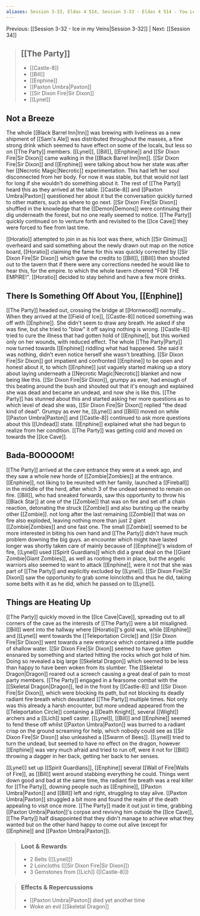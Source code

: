 ```yaml
---
aliases: Session 3-33, Eldas 4 514, Session 3-33 - Eldas 4 514 - You Left Me Breathless
---
```

Previous: [[Session 3-32 - Ice in my Veins|Session 3-32]] | Next: [[Session 34]]

> ## [[The Party]]
>
> - [[Castle-8]]
> - [[Bill]]
> - [[Enphine]]
> - [[Paxton Umbra|Paxton]]
> - [[Sir Dixon Fire|Sir Dixon]]
> - [[Lynel]]

## Not a Breeze
The whole [[Black Barrel Inn|Inn]] was brewing with liveliness as a new shipment of [[Sam's Ale]] was distributed throughout the masses, a fine strong drink which seemed to have effect on some of the locals, but less so on [[The Party]] members.
[[Lynel]], [[Bill]], [[Enphine]] and [[Sir Dixon Fire|Sir Dixon]] came walking in the [[Black Barrel Inn|Inn]]. [[Sir Dixon Fire|Sir Dixon]] and [[Enphine]] were talking about how her state was after her [[Necrotic Magic|Necrotic]] experimentation. This had left her soul disconnected from her body. For now it was stable, but that would not last for long if she wouldn't do something about it. The rest of [[The Party]] heard this as they arrived at the table. [[Castle-8]] and [[Paxton Umbra|Paxton]] questioned her about it but the conversation quickly turned to other matters, such as where to go next. [[Sir Dixon Fire|Sir Dixon]] shuffled in the knowledge that the [[Demon|Demons]] were continuing their dig underneath the forest, but no one really seemed to notice. [[The Party]] quickly continued on to venture forth and revisited to the [[Ice Cave]] they were forced to flee from last time.

[[Horatio]] attempted to join in as his loot was there, which [[Sir Ginimus]] overheard and said something about the newly drawn out map on the notice board, [[Horatio]] claiming the fame for this was quickly corrected by [[Sir Dixon Fire|Sir Dixon]] which gave the credits to [[Bill]], [[Bill]] then shouted out to the tavern that if there were any corrections needed he would like to hear this, for the empire. to which the whole tavern cheered "FOR THE EMPIRE!". [[Horatio]] decided to stay behind and have a few more drinks.
## There Is Something Off About You, [[Enphine]]
[[The Party]] headed out, crossing the bridge at [[Hornwood]] normally...
When they arrived at the [[Field of Ice]], [[Castle-8]] noticed something was off with [[Enphine]]. She didn't seem to draw any breath. He asked if she was fine, but she tried to "blow" it off saying nothing is wrong. [[Castle-8]] tried to cure the illness that had gotten hold of [[Enphine]], but this worked only on her wounds, with reduced effect. The whole [[The Party|Party]] now turned towards [[Enphine]] riddling what had happened. She said it was nothing, didn't even notice herself she wasn't breathing. [[Sir Dixon Fire|Sir Dixon]] got impatient and confronted [[Enphine]] to be open and honest about it, to which [[Enphine]] just vaguely started making up a story about laying underneath a [[Necrotic Magic|Necrotic]] blanket and now being like this. [[Sir Dixon Fire|Sir Dixon]], grumpy as ever, had enough of this beating around the bush and shouted out that it's enough and explained she was dead and became an undead, and now she is like this. [[The Party]] has stunned about this and started asking her more questions as to which level of dead she was, [[Sir Dixon Fire|Sir Dixon]] replied "the dead kind of dead". Grumpy as ever he, [[Lynel]] and [[Bill]] moved on while [[Paxton Umbra|Paxton]] and [[Castle-8]] continued to ask more questions about this [[Undead]] state. [[Enphine]] explained what she had begun to realize from her condition.
[[The Party]] was getting cold and moved on towards the [[Ice Cave]].

## Bada-BOOOOOM!
[[The Party]] arrived at the cave entrance they were at a week ago, and they saw a whole new horde of [[Zombie|Zombies]] at the entrance. [[Enphine]], not liking to be reunited with her family, launched a [[Fireball]] in the middle of the herd, after which 3 of the undead seemed to remain on fire.
[[Bill]], who had sneaked forwards, saw this opportunity to throw his [[Black Star]] at one of the [[Zombie]] that was on fire and set off a chain reaction, detonating the struck [[Zombie]] and also bursting up the nearby other [[Zombie]]. not long after the last remaining [[Zombie]] that was on fire also exploded, leaving nothing more than just 2 giant [[Zombie|Zombies]] and one fast one.
The small [[Zombie]] seemed to be more interested in biting his own hand and [[The Party]] didn't have much problem downing the big guys. an encounter which might have lasted longer was shortly taken care of mainly because of [[Enphine]]'s wisdom of fire, [[Lynel]] used [[Spirit Guardians]] which did a great deal on the [[Giant Zombie|Giant Zombies]], as well as rooting them in place, but the angelic warriors also seemed to want to attack [[Enphine]], were it not that she was part of [[The Party]] and explicitly excluded by [[Lynel]].
[[Sir Dixon Fire|Sir Dixon]] saw the opportunity to grab some loincloths and thus he did, taking some belts with it as he did, which he passed on to [[Lynel]].

## Things are Heating Up
[[The Party]] quickly moved in the [[Ice Cave|Cave]], spreading out to all corners of the cave as the interests of [[The Party]] were a bit misaligned.
[[Bill]] went into the hallway where [[Horatio]]'s gold was, while [[Enphine]] and [[Lynel]] went towards the [[Teleportation Circle]] and [[Sir Dixon Fire|Sir Dixon]] went towards a new entrance which contained a little puddle of shallow water.
[[Sir Dixon Fire|Sir Dixon]] seemed to have gotten ensnared by something and started hitting the rocks which got hold of him. Doing so revealed a big large [[Skeletal Dragon]] which seemed to be less than happy to have been woken from its slumber.
The [[Skeletal Dragon|Dragon]] roared out a screech causing a great deal of pain to most party members. [[The Party]] engaged in a fearsome combat with the [[Skeletal Dragon|Dragon]], led in the front by [[Castle-8]] and [[Sir Dixon Fire|Sir Dixon]], which were blocking its path, but not blocking its deadly radiant fire breath which  devastated [[The Party]] multiple times. Not only was this already a harsh encounter, but more undead appeared from the [[Teleportation Circle]] containing a [[Death Knight]], several [[Wight]] archers and a [[Lich]] spell caster.
[[Lynel]], [[Bill]] and [[Enphine]] seemed to fend these off whilst [[Paxton Umbra|Paxton]] was burned to a radiant crisp on the ground screaming for help, which nobody could see as [[Sir Dixon Fire|Sir Dixon]] also unleashed a [[Swarm of Bees]].
[[Lynel]] tried to turn the undead, but seemed to have no effect on the dragon, however [[Enphine]] was very much afraid and tried to run off, were it not for [[Bill]] throwing a dagger in her back, getting her back to her senses.

[[Lynel]] set up [[Spirit Guardians]], [[Enphine]] several [[Wall of Fire|Walls of Fire]], as [[Bill]] went around stabbing everything he could. Things went down good and bad at the same time, the radiant fire breath was a real killer for [[The Party]], downing people such as [[Enphine]], [[Paxton Umbra|Paxton]] and [[Bill]] left and right, struggling to stay alive. [[Paxton Umbra|Paxton]] struggled a bit more and found the realm of the death appealing to visit once more.
[[The Party]] made it out just in time, grabbing [[Paxton Umbra|Paxton]]'s corpse and reviving him outside the [[Ice Cave]], [[The Party]] half disappointed that they didn't manage to achieve what they wanted but on the other hand happy to come out alive (except for [[Enphine]] and [[Paxton Umbra|Paxton]]).

> ### Loot & Rewards
>
> - 2 Belts ([[Lynel]])
> - 2 Loincloths ([[Sir Dixon Fire|Sir Dixon]])
> - 3 Gemstones from [[Lich]] ([[Castle-8]])

> ### Effects & Repercussions
>
> - [[Paxton Umbra|Paxton]] died yet another time
> - Woke an evil [[Skeletal Dragon]]
